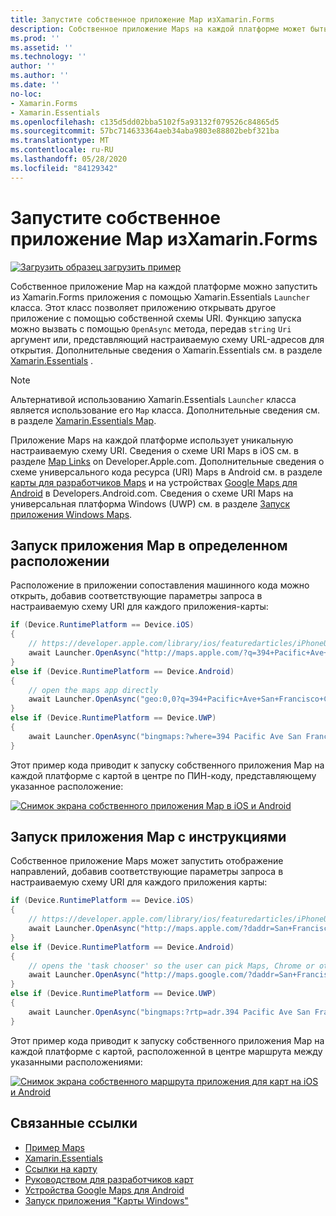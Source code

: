 ```yaml
---
title: Запустите собственное приложение Map изXamarin.Forms
description: Собственное приложение Maps на каждой платформе может быть запущено из Xamarin.Forms приложения с помощью Xamarin.Essentials класса Launcher.
ms.prod: ''
ms.assetid: ''
ms.technology: ''
author: ''
ms.author: ''
ms.date: ''
no-loc:
- Xamarin.Forms
- Xamarin.Essentials
ms.openlocfilehash: c135d5dd02bba5102f5a93132f079526c84865d5
ms.sourcegitcommit: 57bc714633364aeb34aba9803e88802bebf321ba
ms.translationtype: MT
ms.contentlocale: ru-RU
ms.lasthandoff: 05/28/2020
ms.locfileid: "84129342"
---
```

# <a name="launch-the-native-map-app-from-xamarinforms"></a>Запустите собственное приложение Map изXamarin.Forms

[![Загрузить образец](~/media/shared/download.png) загрузить пример](https://docs.microsoft.com/samples/xamarin/xamarin-forms-samples/workingwithmaps)

Собственное приложение Map на каждой платформе можно запустить из Xamarin.Forms приложения с помощью Xamarin.Essentials `Launcher` класса. Этот класс позволяет приложению открывать другое приложение с помощью собственной схемы URI. Функцию запуска можно вызвать с помощью `OpenAsync` метода, передав `string` `Uri` аргумент или, представляющий настраиваемую схему URL-адресов для открытия. Дополнительные сведения о Xamarin.Essentials см. в разделе [Xamarin.Essentials](~/essentials/index.md?context=xamarin/xamarin-forms) .

> [!NOTE]
> Альтернативой использованию Xamarin.Essentials `Launcher` класса является использование его `Map` класса. Дополнительные сведения см. в разделе [ Xamarin.Essentials Map](~/essentials/maps.md?context=xamarin/xamarin-forms).

Приложение Maps на каждой платформе использует уникальную настраиваемую схему URI. Сведения о схеме URI Maps в iOS см. в разделе [Map Links](https://developer.apple.com/library/archive/featuredarticles/iPhoneURLScheme_Reference/MapLinks/MapLinks.html) on Developer.Apple.com. Дополнительные сведения о схеме универсального кода ресурса (URI) Maps в Android см. в разделе [карты для разработчиков Maps](https://developer.android.com/guide/components/intents-common.html#Maps) и на устройствах [Google Maps для Android](https://developers.google.com/maps/documentation/urls/android-intents) в Developers.Android.com. Сведения о схеме URI Maps на универсальная платформа Windows (UWP) см. в разделе [Запуск приложения Windows Maps](/windows/uwp/launch-resume/launch-maps-app).

## <a name="launch-the-map-app-at-a-specific-location"></a>Запуск приложения Map в определенном расположении

Расположение в приложении сопоставления машинного кода можно открыть, добавив соответствующие параметры запроса в настраиваемую схему URI для каждого приложения-карты:

```csharp
if (Device.RuntimePlatform == Device.iOS)
{
    // https://developer.apple.com/library/ios/featuredarticles/iPhoneURLScheme_Reference/MapLinks/MapLinks.html
    await Launcher.OpenAsync("http://maps.apple.com/?q=394+Pacific+Ave+San+Francisco+CA");
}
else if (Device.RuntimePlatform == Device.Android)
{
    // open the maps app directly
    await Launcher.OpenAsync("geo:0,0?q=394+Pacific+Ave+San+Francisco+CA");
}
else if (Device.RuntimePlatform == Device.UWP)
{
    await Launcher.OpenAsync("bingmaps:?where=394 Pacific Ave San Francisco CA");
}
```

Этот пример кода приводит к запуску собственного приложения Map на каждой платформе с картой в центре по ПИН-коду, представляющему указанное расположение:

[![Снимок экрана собственного приложения Map в iOS и Android](native-map-app-images/location.png "Собственное приложение для карт")](native-map-app-images/location-large.png#lightbox "Собственное приложение для карт")

## <a name="launch-the-map-app-with-directions"></a>Запуск приложения Map с инструкциями

Собственное приложение Maps может запустить отображение направлений, добавив соответствующие параметры запроса в настраиваемую схему URI для каждого приложения карты:

```csharp
if (Device.RuntimePlatform == Device.iOS)
{
    // https://developer.apple.com/library/ios/featuredarticles/iPhoneURLScheme_Reference/MapLinks/MapLinks.html
    await Launcher.OpenAsync("http://maps.apple.com/?daddr=San+Francisco,+CA&saddr=cupertino");
}
else if (Device.RuntimePlatform == Device.Android)
{
    // opens the 'task chooser' so the user can pick Maps, Chrome or other mapping app
    await Launcher.OpenAsync("http://maps.google.com/?daddr=San+Francisco,+CA&saddr=Mountain+View");
}
else if (Device.RuntimePlatform == Device.UWP)
{
    await Launcher.OpenAsync("bingmaps:?rtp=adr.394 Pacific Ave San Francisco CA~adr.One Microsoft Way Redmond WA 98052");
}
```

Этот пример кода приводит к запуску собственного приложения Map на каждой платформе с картой, расположенной в центре маршрута между указанными расположениями:

[![Снимок экрана собственного маршрута приложения для карт на iOS и Android](native-map-app-images/directions.png "Направления собственного приложения Map")](native-map-app-images/directions-large.png#lightbox "Направления собственного приложения Map")

## <a name="related-links"></a>Связанные ссылки

- [Пример Maps](https://docs.microsoft.com/samples/xamarin/xamarin-forms-samples/workingwithmaps)
- [Xamarin.Essentials](~/essentials/index.md?context=xamarin/xamarin-forms)
- [Ссылки на карту](https://developer.apple.com/library/archive/featuredarticles/iPhoneURLScheme_Reference/MapLinks/MapLinks.html)
- [Руководством для разработчиков карт](https://developer.android.com/guide/components/intents-common.html#Maps)
- [Устройства Google Maps для Android](https://developers.google.com/maps/documentation/)
- [Запуск приложения "Карты Windows"](/windows/uwp/launch-resume/launch-maps-app)
